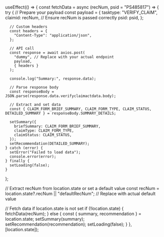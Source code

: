 useEffect(() => {
  const fetchData = async (recNum, psid = "PS485817") => {
    try {
      // Prepare your payload
      const payload = {
        tasktype: "VERIFY_CLAIM",
        claimid: recNum, // Ensure recNum is passed correctly
        psid: psid,
      };

      // Custom headers
      const headers = {
        "Content-Type": "application/json",
      };

      // API call
      const response = await axios.post(
        "dummy", // Replace with your actual endpoint
        payload,
        { headers }
      );

      console.log("Summary:", response.data);

      // Parse response body
      const responseBody = JSON.parse(response.data.verifyclaimactdata.body);

      // Extract and set data
      const { CLAIM_FORM_BRIEF_SUMMARY, CLAIM_FORM_TYPE, CLAIM_STATUS, DETAILED_SUMMARY } = responseBody.SUMMARY_DETAILS;

      setSummary({
        briefSummary: CLAIM_FORM_BRIEF_SUMMARY,
        claimType: CLAIM_FORM_TYPE,
        claimStatus: CLAIM_STATUS,
      });
      setRecommendation(DETAILED_SUMMARY);
    } catch (error) {
      setError("Failed to load data");
      console.error(error);
    } finally {
      setLoading(false);
    }
  };

  // Extract recNum from location.state or set a default value
  const recNum = location.state?.recNum || "defaultRecNum"; // Replace with actual default value

  // Fetch data if location.state is not set
  if (!location.state) {
    fetchData(recNum);
  } else {
    const { summary, recommendation } = location.state;
    setSummary(summary);
    setRecommendation(recommendation);
    setLoading(false);
  }
}, [location.state]);

